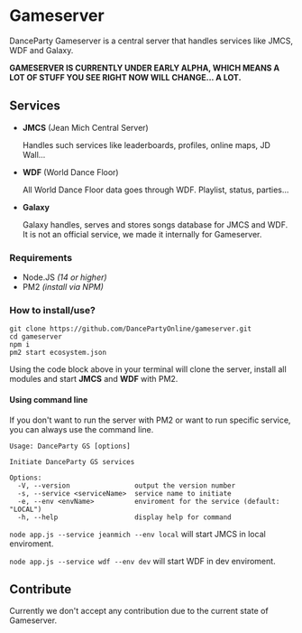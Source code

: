 
# Gameserver

DanceParty Gameserver is a central server that handles services like JMCS, WDF and Galaxy.

**GAMESERVER IS CURRENTLY UNDER EARLY ALPHA, WHICH MEANS A LOT OF STUFF YOU SEE RIGHT NOW WILL CHANGE... A LOT.**

## Services

- **JMCS** (Jean Mich Central Server)
    
    Handles such services like leaderboards, profiles, online maps, JD Wall...

- **WDF** (World Dance Floor)

    All World Dance Floor data goes through WDF. Playlist, status, parties...

- **Galaxy**

    Galaxy handles, serves and stores songs database for JMCS and WDF.
    It is not an official service, we made it internally for Gameserver.


### Requirements
- Node.JS *(14 or higher)*
- PM2 *(install via NPM)*

### How to install/use?
```
git clone https://github.com/DancePartyOnline/gameserver.git
cd gameserver
npm i
pm2 start ecosystem.json
```
Using the code block above in your terminal will clone the server, 
install all modules and start **JMCS** and **WDF** with PM2.

#### Using command line
If you don't want to run the server with PM2 or want to run specific service,
you can always use the command line.
```
Usage: DanceParty GS [options]

Initiate DanceParty GS services

Options:
  -V, --version                output the version number
  -s, --service <serviceName>  service name to initiate
  -e, --env <envName>          enviroment for the service (default: "LOCAL")
  -h, --help                   display help for command
```
`node app.js --service jeanmich --env local` will start JMCS in local enviroment.

`node app.js --service wdf --env dev` will start WDF in dev enviroment.

## Contribute
Currently we don't accept any contribution due to the current state of Gameserver.

